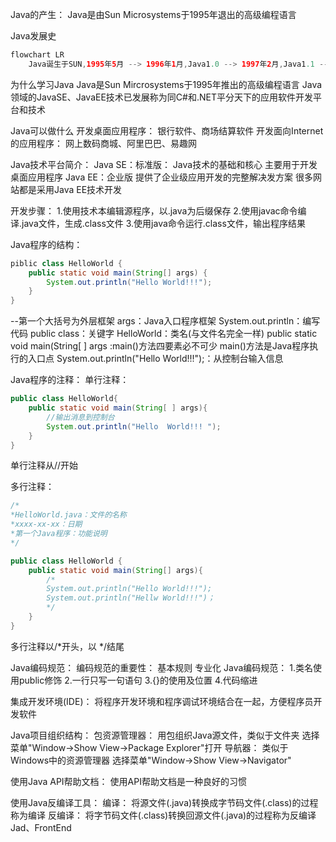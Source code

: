Java的产生：
Java是由Sun Microsystems于1995年退出的高级编程语言


Java发展史
```java
flowchart LR
    Java诞生于SUN,1995年5月 --> 1996年1月,Java1.0 --> 1997年2月,Java1.1 --> 1998年12月,Java1.2 --> 2000年,Java1.3,Java1.4 --> 2004年9月,Java5 --> 2005年6月,Java6 --> 2011年7月,Java7 --> 2014年3月Java8
```

为什么学习Java
Java是Sun Mircrosystems于1995年推出的高级编程语言
Java领域的JavaSE、JavaEE技术已发展称为同C#和.NET平分天下的应用软件开发平台和技术

Java可以做什么
开发桌面应用程序：
银行软件、商场结算软件
开发面向Internet的应用程序：
网上数码商城、阿里巴巴、易趣网

Java技术平台简介：
Java SE：标准版：
Java技术的基础和核心
主要用于开发桌面应用程序
Java EE：企业版
提供了企业级应用开发的完整解决发方案
很多网站都是采用Java EE技术开发

开发步骤：
1.使用技术本编辑源程序，以.java为后缀保存
2.使用javac命令编译.java文件，生成.class文件
3.使用java命令运行.class文件，输出程序结果

Java程序的结构：

```java
piblic class HelloWorld {
    public static void main(String[] args) {
        System.out.println("Hello World!!!");
    }
}
```

--第一个大括号为外层框架
args：Java入口程序框架
System.out.println：编写代码
public class：关键字
HelloWorld：类名(与文件名完全一样)
public static void main(String[ ] args :main()方法四要素必不可少
main()方法是Java程序执行的入口点
System.out.println("Hello World!!!");：从控制台输入信息

Java程序的注释：
单行注释：
```java
public class HelloWorld{
	public static void main(String[ ] args){
		//输出消息到控制台
		System.out.println("Hello  World!!! ");  
	}
}

```
单行注释从//开始

多行注释：

```java
/*
*HelloWorld.java：文件的名称
*xxxx-xx-xx：日期
*第一个Java程序：功能说明
*/

public class HelloWorld {
    public static void main(String[] args){
        /*
        System.out.println("Hello World!!!");
        System.out.println("Hellw World!!!")；
        */
    }
}
```
多行注释以/*开头，以 */结尾

Java编码规范：
编码规范的重要性：
基本规则
专业化
Java编码规范：
1.类名使用public修饰
2.一行只写一句语句
3.{}的使用及位置
4.代码缩进

集成开发环境(IDE)：
将程序开发环境和程序调试环境结合在一起，方便程序员开发软件

Java项目组织结构：
包资源管理器：
用包组织Java源文件，类似于文件夹
选择菜单"Window→Show View→Package Explorer"打开
导航器：
类似于Windows中的资源管理器
选择菜单"Window→Show View→Navigator"

使用Java API帮助文档：
使用API帮助文档是一种良好的习惯

使用Java反编译工具：
编译：
将源文件(.java)转换成字节码文件(.class)的过程称为编译
反编译：
将字节码文件(.class)转换回源文件(.java)的过程称为反编译
Jad、FrontEnd